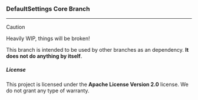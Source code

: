 ### DefaultSettings Core Branch

---

> [!CAUTION]
> Heavily WIP, things will be broken!

This branch is intended to be used by other branches as an dependency. **It does not do anything by itself**.

##### License

This project is licensed under the **Apache License Version 2.0** license. We do not grant any type of warranty.